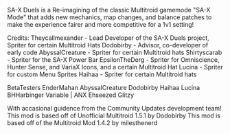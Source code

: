 SA-X Duels is a Re-imagining of the classic Multitroid gamemode "SA-X Mode" that adds new mechanics, map changes, and balance patches to make the experience fairer and more competitive for a 1v1 setting!

Credits:
Theycallmexander - Lead Developer of the SA-X Duels project, Spriter for certain Multitroid Hats
Dodobirby - Advisor, co-developer of early code
AbyssalCreature - Spriter for certain Multitroid hats
Shirtyscarab - Spriter for the SA-X Power Bar
EpsilonTheDerg - Spriter for Omniscience, Hunter Sense, and VariaX Icons, and a certain Multitroid Hat
Lucina - Spriter for custom Menu Sprites
Haihaa - Spriter for certain Multitroid hats

BetaTesters
EnderMahan
AbyssalCreature
Dodobirby
Haihaa
Lucina
BHHarbinger
Variable | ANX
Ehseezed
Glitzy

With accasional guidence from the Community Updates development team!
This mod is based off of Unofficial Multitroid 1.5.1 by Dodobirby
This mod is based off of the Multitroid Mod 1.4.2 by milesthenerd

